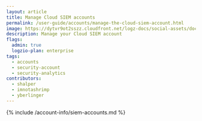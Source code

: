```yaml
---
layout: article
title: Manage Cloud SIEM accounts
permalink: /user-guide/accounts/manage-the-cloud-siem-account.html
image: https://dytvr9ot2sszz.cloudfront.net/logz-docs/social-assets/docs-social.jpg
description: Manage your Cloud SIEM account
flags:
  admin: true
  logzio-plan: enterprise
tags:
  - accounts
  - security-account
  - security-analytics
contributors:
  - shalper
  - imnotashrimp
  - yberlinger
---
```


{% include /account-info/siem-accounts.md %}